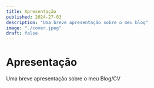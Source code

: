 ```yaml
---
title: Apresentação
published: 2024-27-03
description: "Uma breve apresentação sobre o meu blog"
image: "./cover.jpeg"
draft: false
---
```


# Apresentação

Uma breve apresentação sobre o meu Blog/CV
